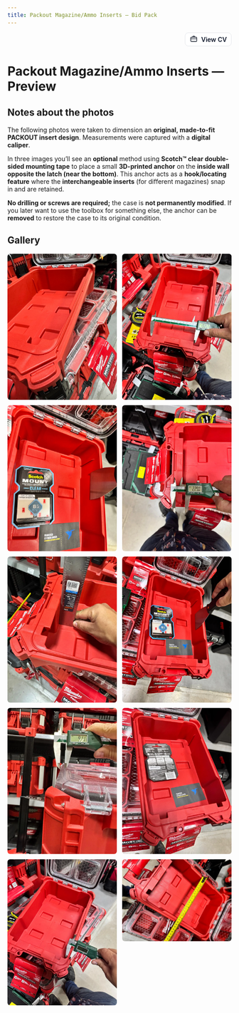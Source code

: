 ```yaml
---
title: Packout Magazine/Ammo Inserts — Bid Pack
---
```

<!-- Top link to CV -->
<style>
.top-links{
  display:flex; justify-content:flex-end; gap:12px;
  margin:.5rem 0 1rem;
}
.top-links a{
  display:inline-flex; align-items:center; gap:8px;
  padding:.35rem .6rem; border:1px solid #e5e7eb; border-radius:8px;
  text-decoration:none; font-weight:600; color:#0f172a; background:#fff;
}
.top-links a:hover{ background:#f6f8fa; border-color:#d0d7de; }
.top-links svg{ width:18px; height:18px; }
</style>

<div class="top-links">
  <a href="/cv/" title="View my CV">
    <!-- briefcase icon (inline SVG, formal y liviano) -->
    <svg viewBox="0 0 24 24" fill="none" aria-hidden="true">
      <path d="M9 6V5a2 2 0 0 1 2-2h2a2 2 0 0 1 2 2v1" stroke="#111827" stroke-width="1.7" stroke-linecap="round"/>
      <rect x="3" y="6" width="18" height="13" rx="2.5" stroke="#111827" stroke-width="1.7"/>
      <path d="M3 11h18" stroke="#111827" stroke-width="1.7"/>
    </svg>
    View CV
  </a>
</div>
<meta name="robots" content="noindex, nofollow">

# Packout Magazine/Ammo Inserts — Preview

## Notes about the photos

The following photos were taken to dimension an **original, made-to-fit PACKOUT insert design**. Measurements were captured with a **digital caliper**.

In three images you’ll see an **optional** method using **Scotch™ clear double-sided mounting tape** to place a small **3D-printed anchor** on the **inside wall opposite the latch (near the bottom)**. This anchor acts as a **hook/locating feature** where the **interchangeable inserts** (for different magazines) snap in and are retained.

**No drilling or screws are required;** the case is **not permanently modified**. If you later want to use the toolbox for something else, the anchor can be **removed** to restore the case to its original condition.


## Gallery
<style>
.gallery-2{display:grid;grid-template-columns:repeat(2,minmax(0,1fr));gap:12px}
.gallery-2 img{width:100%;height:auto;border-radius:6px}
@media (max-width:700px){.gallery-2{grid-template-columns:1fr}}
</style>

<div class="gallery-2">
  <img src="/bids/assets/img/webp/Image1.webp" alt="Packout 1" loading="lazy">
  <img src="/bids/assets/img/webp/Image2.webp" alt="Packout 2" loading="lazy">
  <img src="/bids/assets/img/webp/Image3.webp" alt="Packout 3" loading="lazy">
  <img src="/bids/assets/img/webp/Image4.webp" alt="Packout 4" loading="lazy">
  <img src="/bids/assets/img/webp/Image5.webp" alt="Packout 5" loading="lazy">
  <img src="/bids/assets/img/webp/Image6.webp" alt="Packout 6" loading="lazy">
  <img src="/bids/assets/img/webp/Image7.webp" alt="Packout 7" loading="lazy">
  <img src="/bids/assets/img/webp/Image8.webp" alt="Packout 8" loading="lazy">
  <img src="/bids/assets/img/webp/Image9.webp" alt="Packout 9" loading="lazy">
  <img src="/bids/assets/img/webp/Image10.webp" alt="Packout 10" loading="lazy">
</div>

